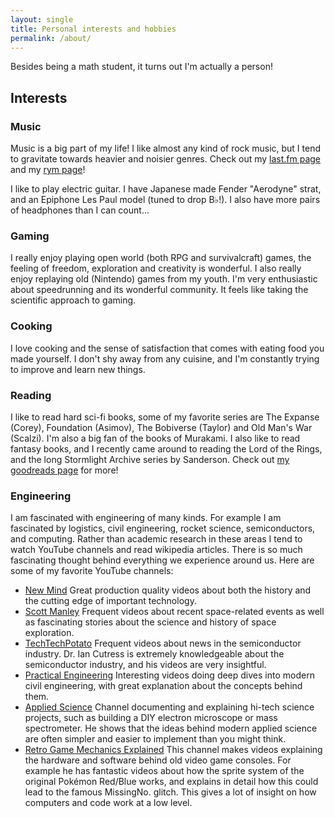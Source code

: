```yaml
---
layout: single
title: Personal interests and hobbies
permalink: /about/
---
```


Besides being a math student, it turns out I'm actually a person!

## Interests

### Music

Music is a big part of my life! I like almost any kind of rock music, but I tend to gravitate
towards heavier and noisier genres. Check out my [last.fm page](https://www.last.fm/user/Tilpo)
and my [rym page](https://rateyourmusic.com/~Tilpo)!

I like to play electric guitar. I have Japanese made Fender "Aerodyne" strat, and an Epiphone
Les Paul model (tuned to drop B♭!). I also have more pairs of headphones than I can count...

### Gaming

I really enjoy playing open world (both RPG and survivalcraft) games, the feeling of freedom,
exploration  and creativity is wonderful. I also really enjoy replaying old (Nintendo) games from
my youth. I'm very enthusiastic about speedrunning and its wonderful community. It feels
like taking the scientific approach to gaming.

### Cooking

I love cooking and the sense of satisfaction that comes with eating food you made yourself.
I don't shy away from any cuisine, and I'm constantly trying to improve and learn new things.

### Reading

I like to read hard sci-fi books, some of my favorite series are The Expanse (Corey), Foundation
(Asimov), The Bobiverse (Taylor) and Old Man's War (Scalzi). I'm also a big fan of the books of
Murakami. I also like to read fantasy books, and I recently came around to reading the Lord of the
Rings, and the long Stormlight Archive series by Sanderson. Check out [my goodreads
page](https://www.goodreads.com/user/show/62542056-tilpo) for more!

### Engineering

I am fascinated with engineering of many kinds. For example I am fascinated by logistics, civil
engineering, rocket science, semiconductors, and computing. Rather than academic research in these
areas I tend to watch YouTube channels and read wikipedia articles. There is so much fascinating
thought behind everything we experience around us. Here are some of my favorite YouTube channels:
- [New Mind](https://www.youtube.com/c/NewMind) Great production quality videos about both the
  history and the cutting edge of important technology.
- [Scott Manley](https://www.youtube.com/c/szyzyg) Frequent videos about recent space-related events
  as well as fascinating stories about the science and history of space exploration. 
- [TechTechPotato](https://www.youtube.com/c/TechTechPotato) Frequent videos about news in the 
  semiconductor industry. Dr. Ian Cutress is extremely knowledgeable about the semiconductor
  industry, and his videos are very insightful.
- [Practical Engineering](https://www.youtube.com/c/PracticalEngineeringChannel) Interesting videos
  doing deep dives into modern civil engineering, with great explanation about the concepts behind
  them.
- [Applied Science](https://www.youtube.com/c/AppliedScience) Channel documenting and explaining
  hi-tech science projects, such as building a DIY electron microscope or mass spectrometer. He
  shows that the ideas behind modern applied science are often simpler and easier to implement than
  you might think.
- [Retro Game Mechanics Explained](https://www.youtube.com/c/RetroGameMechanicsExplained) This
  channel makes videos explaining the hardware and software behind old video game consoles. For
  example he has fantastic videos about how the sprite system of the original Pokémon Red/Blue
  works, and explains in detail how this could lead to the famous MissingNo. glitch. This gives a
  lot of insight on how computers and code work at a low level.